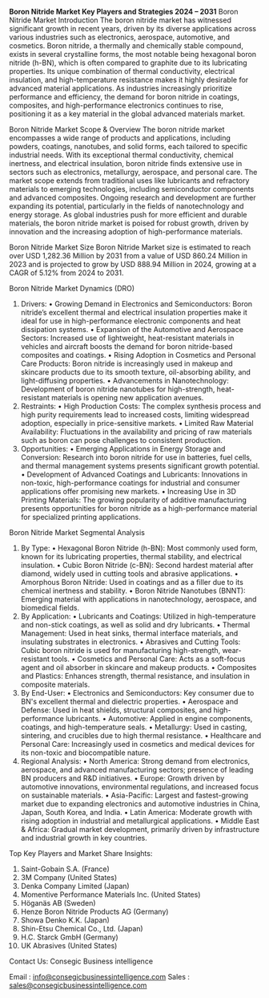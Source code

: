 **Boron Nitride Market Key Players and Strategies 2024 – 2031**
 Boron Nitride Market
Introduction 
The boron nitride market has witnessed significant growth in recent years, driven by its diverse applications across various industries such as electronics, aerospace, automotive, and cosmetics. Boron nitride, a thermally and chemically stable compound, exists in several crystalline forms, the most notable being hexagonal boron nitride (h-BN), which is often compared to graphite due to its lubricating properties. Its unique combination of thermal conductivity, electrical insulation, and high-temperature resistance makes it highly desirable for advanced material applications. As industries increasingly prioritize performance and efficiency, the demand for boron nitride in coatings, composites, and high-performance electronics continues to rise, positioning it as a key material in the global advanced materials market.

Boron Nitride Market Scope & Overview
The boron nitride market encompasses a wide range of products and applications, including powders, coatings, nanotubes, and solid forms, each tailored to specific industrial needs. With its exceptional thermal conductivity, chemical inertness, and electrical insulation, boron nitride finds extensive use in sectors such as electronics, metallurgy, aerospace, and personal care. The market scope extends from traditional uses like lubricants and refractory materials to emerging technologies, including semiconductor components and advanced composites. Ongoing research and development are further expanding its potential, particularly in the fields of nanotechnology and energy storage. As global industries push for more efficient and durable materials, the boron nitride market is poised for robust growth, driven by innovation and the increasing adoption of high-performance materials.

Boron Nitride Market Size 
Boron Nitride Market size is estimated to reach over USD 1,282.36 Million by 2031 from a value of USD 860.24 Million in 2023 and is projected to grow by USD 888.94 Million in 2024, growing at a CAGR of 5.12% from 2024 to 2031.

Boron Nitride Market Dynamics (DRO)
1. Drivers:
•	Growing Demand in Electronics and Semiconductors: Boron nitride’s excellent thermal and electrical insulation properties make it ideal for use in high-performance electronic components and heat dissipation systems.
•	Expansion of the Automotive and Aerospace Sectors: Increased use of lightweight, heat-resistant materials in vehicles and aircraft boosts the demand for boron nitride-based composites and coatings.
•	Rising Adoption in Cosmetics and Personal Care Products: Boron nitride is increasingly used in makeup and skincare products due to its smooth texture, oil-absorbing ability, and light-diffusing properties.
•	Advancements in Nanotechnology: Development of boron nitride nanotubes for high-strength, heat-resistant materials is opening new application avenues.
2. Restraints:
•	High Production Costs: The complex synthesis process and high purity requirements lead to increased costs, limiting widespread adoption, especially in price-sensitive markets.
•	Limited Raw Material Availability: Fluctuations in the availability and pricing of raw materials such as boron can pose challenges to consistent production.
3. Opportunities:
•	Emerging Applications in Energy Storage and Conversion: Research into boron nitride for use in batteries, fuel cells, and thermal management systems presents significant growth potential.
•	Development of Advanced Coatings and Lubricants: Innovations in non-toxic, high-performance coatings for industrial and consumer applications offer promising new markets.
•	Increasing Use in 3D Printing Materials: The growing popularity of additive manufacturing presents opportunities for boron nitride as a high-performance material for specialized printing applications.

Boron Nitride Market Segmental Analysis
1. By Type:
•	Hexagonal Boron Nitride (h-BN): Most commonly used form, known for its lubricating properties, thermal stability, and electrical insulation.
•	Cubic Boron Nitride (c-BN): Second hardest material after diamond, widely used in cutting tools and abrasive applications.
•	Amorphous Boron Nitride: Used in coatings and as a filler due to its chemical inertness and stability.
•	Boron Nitride Nanotubes (BNNT): Emerging material with applications in nanotechnology, aerospace, and biomedical fields.
2. By Application:
•	Lubricants and Coatings: Utilized in high-temperature and non-stick coatings, as well as solid and dry lubricants.
•	Thermal Management: Used in heat sinks, thermal interface materials, and insulating substrates in electronics.
•	Abrasives and Cutting Tools: Cubic boron nitride is used for manufacturing high-strength, wear-resistant tools.
•	Cosmetics and Personal Care: Acts as a soft-focus agent and oil absorber in skincare and makeup products.
•	Composites and Plastics: Enhances strength, thermal resistance, and insulation in composite materials.
3. By End-User:
•	Electronics and Semiconductors: Key consumer due to BN's excellent thermal and dielectric properties.
•	Aerospace and Defense: Used in heat shields, structural composites, and high-performance lubricants.
•	Automotive: Applied in engine components, coatings, and high-temperature seals.
•	Metallurgy: Used in casting, sintering, and crucibles due to high thermal resistance.
•	Healthcare and Personal Care: Increasingly used in cosmetics and medical devices for its non-toxic and biocompatible nature.
4. Regional Analysis:
•	North America: Strong demand from electronics, aerospace, and advanced manufacturing sectors; presence of leading BN producers and R&D initiatives.
•	Europe: Growth driven by automotive innovations, environmental regulations, and increased focus on sustainable materials.
•	Asia-Pacific: Largest and fastest-growing market due to expanding electronics and automotive industries in China, Japan, South Korea, and India.
•	Latin America: Moderate growth with rising adoption in industrial and metallurgical applications.
•	Middle East & Africa: Gradual market development, primarily driven by infrastructure and industrial growth in key countries.

Top Key Players and Market Share Insights:
1.	Saint-Gobain S.A. (France)
2.	3M Company (United States)
3.	Denka Company Limited (Japan)
4.	Momentive Performance Materials Inc. (United States)
5.	Höganäs AB (Sweden)
6.	Henze Boron Nitride Products AG (Germany)
7.	Showa Denko K.K. (Japan)
8.	Shin-Etsu Chemical Co., Ltd. (Japan)
9.	H.C. Starck GmbH (Germany)
10.	UK Abrasives (United States)


Contact Us:
Consegic Business intelligence 
 
Email :   info@consegicbusinessintelligence.com
Sales :  sales@consegicbusinessintelligence.com

